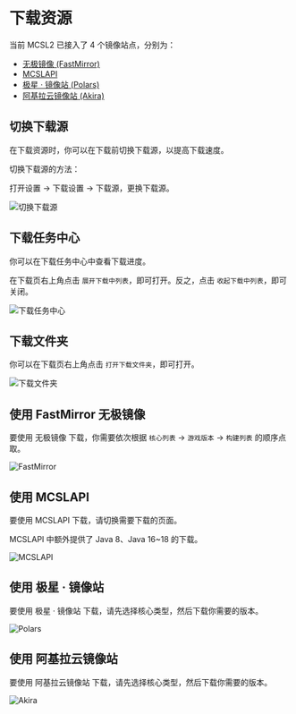 # 下载资源  

当前 MCSL2 已接入了 4 个镜像站点，分别为：  

- [无极镜像 (FastMirror)](https://fastmirror.net/)  
- [MCSLAPI](/mcsl2/doc/dev/downloads#使用-mcslapi)  
- [极星 · 镜像站 (Polars)](https://mirror.polars.cc/)  
- [阿基拉云镜像站 (Akira)](https://mirror.akiracloud.net/)  

## 切换下载源  

在下载资源时，你可以在下载前切换下载源，以提高下载速度。  

切换下载源的方法：  

打开设置 → 下载设置 → 下载源，更换下载源。  

![切换下载源](https://img.fastmirror.net/s/2023/12/08/6573380e97890.png)

## 下载任务中心  

你可以在下载任务中心中查看下载进度。  

在下载页右上角点击 `展开下载中列表`，即可打开。反之，点击 `收起下载中列表`，即可关闭。

![下载任务中心](https://img.fastmirror.net/s/2023/12/08/65733915d497f.png)

## 下载文件夹  

你可以在下载页右上角点击 `打开下载文件夹`，即可打开。

![下载文件夹](https://img.fastmirror.net/s/2023/12/08/65733bb93026c.png)

## 使用 FastMirror 无极镜像  

要使用 无极镜像 下载，你需要依次根据 `核心列表` → `游戏版本` → `构建列表` 的顺序点取。  

![FastMirror](https://img.fastmirror.net/s/2023/12/08/657339d26e268.png)

## 使用 MCSLAPI  

要使用 MCSLAPI 下载，请切换需要下载的页面。  

MCSLAPI 中额外提供了 Java 8、Java 16~18 的下载。  

![MCSLAPI](https://img.fastmirror.net/s/2023/12/08/65733a8e7d08a.png)

## 使用 极星 · 镜像站  

要使用 极星 · 镜像站 下载，请先选择核心类型，然后下载你需要的版本。  

![Polars](https://img.fastmirror.net/s/2023/12/08/65733b04614ac.png)

## 使用 阿基拉云镜像站  

要使用 阿基拉云镜像站 下载，请先选择核心类型，然后下载你需要的版本。  

![Akira](https://img.fastmirror.net/s/2023/12/08/65733b4b7399f.png)
